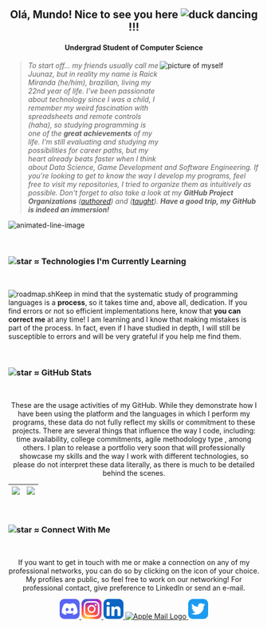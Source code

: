 <h2 align="center" font-weight="bold">Olá, Mundo! Nice to see you here
   <img width="20" alt="duck dancing" src="https://i.imgur.com/GASCtfk.gif"/> !!!
</h2>
<h4 align="center">Undergrad Student of Computer Science</h4>

<div>
   <img align="right" height="200" width="200" alt="picture of myself"
      src="https://i.imgur.com/TwfLHSm.png">

   > _To start off... my friends usually call me Juunaz, but in reality my name
    is Raick Miranda (he/him), brazilian, living my 22nd year of life. I've
    been passionate about technology since I was a child, I remember my weird
    fascination with spreadsheets and remote controls (haha), so studying
    programming is one of the **great achievements** of my life. I'm still
    evaluating and studying my possibilities for career paths, but my heart
    already beats faster when I think about Data Science, Game Development and
    Software Engineering. If you're looking to get to know the way I develop my
    programs, feel free to visit my repositories, I tried to organize them as
    intuitively as possible. Don't forget to also take a look at my **GitHub
    Project Organizations** ([authored](https://github.com/rm-dev-labs)) and 
    ([taught](https://github.com/rm-learning)). **Have a good trip, my GitHub
    is indeed an immersion!**_
</div>

<img height="5px" width="75%" alt="animated-line-image"
   src="https://www.animatedimages.org/data/media/562/animated-line-image-0031.gif"/>

<br>

<h3><img width="20" alt="star" src="https://i.imgur.com/8XzXlZ3.png"/>
   ≈ Technologies I'm Currently Learning</h3>

<br>

<div>
   <a href="https://roadmap.sh"><img align="left" alt="roadmap.sh"
      src="https://api.roadmap.sh/v1-badge/wide/646eb114f4193ae10b46b8c0?variant=dark&roadmaps=backend%2Cfull-stack%2Cpython%2Cjava"/>
   </a>
   
   <p>
      Keep in mind that the systematic study of programming languages is a
      <b>process</b>, so it takes time and, above all, dedication. If you find
      errors or not so efficient implementations here, know that <b>you can
      correct me</b> at any time! I am learning and I know that making mistakes
      is part of the process. In fact, even if I have studied in depth, I will
      still be susceptible to errors and will be very grateful if you help me
      find them.
   </p>
</div>

<br>

<h3><img width="20" alt="star" src="https://i.imgur.com/8XzXlZ3.png"/>
   ≈ GitHub Stats</h3>

<br>

<div align="center">
   <p>
      These are the usage activities of my GitHub. While they demonstrate how I
      have been using the platform and the languages in which I perform my
      programs, these data do not fully reflect my skills or commitment to
      these projects. There are several things that influence the way I code,
      including: time availability, college commitments, agile methodology type
      , among others. I plan to release a portfolio very soon that will
      professionally showcase my skills and the way I work with different
      technologies, so please do not interpret these data literally, as there
      is much to be detailed behind the scenes.
   </p>

   | <img width="300" src="https://streak-stats.demolab.com?user=raickmiranda&theme=tokyonight-duo&hide_border=true&border_radius=10&date_format=M%20j%5B%2C%20Y%5D&mode=weekly"/> | <img width="415" src="http://github-profile-summary-cards.vercel.app/api/cards/profile-details?username=raickmiranda&theme=tokyonight"/> |
   | :-: | :-: |

</div>
<br>

<h3><img width="20" alt="star" src="https://i.imgur.com/8XzXlZ3.png"/>
   ≈ Connect With Me</h3>

<br>

<div align="center">
   <p>
      If you want to get in touch with me or make a connection on any of my
      professional networks, you can do so by clicking on the icon of your
      choice. My profiles are public, so feel free to work on our networking!
      For professional contact, give preference to LinkedIn or send an e-mail.
   </p>

   <a href="https://discord.gg/yyxK2nNH7u" target="_blank"><img width="40"
      height="40" target="_blank" alt="Discord Logo"
      src="https://raw.githubusercontent.com/tandpfun/skill-icons/59059d9d1a2c092696dc66e00931cc1181a4ce1f/icons/Discord.svg">
   </a>
   <a href="https://instagram.com/raickmiranda" target="_blank"><img width="40"
      height="40" target="_blank" alt="Instagram Logo"
      src="https://raw.githubusercontent.com/tandpfun/skill-icons/59059d9d1a2c092696dc66e00931cc1181a4ce1f/icons/Instagram.svg">
   </a>
   <a href="https://www.linkedin.com/in/raickmiranda/" target="_blank"><img
      width="40" height="40" target="_blank" alt="LinkedIn Logo"
      src="https://raw.githubusercontent.com/tandpfun/skill-icons/59059d9d1a2c092696dc66e00931cc1181a4ce1f/icons/LinkedIn.svg">
   </a>
   <a href="mailto:mirandaraick@outlook.com" target="_blank"><img
      width="40" height="40" target="_blank" alt="Apple Mail Logo"
      src="https://upload.wikimedia.org/wikipedia/commons/thumb/4/4e/Mail_%28iOS%29.svg/2048px-Mail_%28iOS%29.svg.png">
   </a>
   <a href="https://twitter.com/raickmiranda" target="_blank"><img
      width="40" height="40" target="_blank" alt="Twitter Logo"
      src="https://raw.githubusercontent.com/tandpfun/skill-icons/59059d9d1a2c092696dc66e00931cc1181a4ce1f/icons/Twitter.svg">
   </a>
</div>